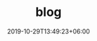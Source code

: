 ---
title: "blog"
date: 2019-10-29T13:49:23+06:00
draft: false

# meta description
description: "posts"

# type
type : "blog"
---